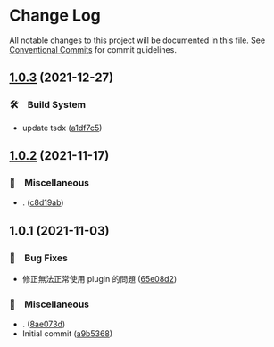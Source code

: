 # Change Log

All notable changes to this project will be documented in this file.
See [Conventional Commits](https://conventionalcommits.org) for commit guidelines.

## [1.0.3](https://github.com/bluelovers/ws-eslint/compare/eslint-plugin-cjk@1.0.2...eslint-plugin-cjk@1.0.3) (2021-12-27)


### 🛠　Build System

* update tsdx ([a1df7c5](https://github.com/bluelovers/ws-eslint/commit/a1df7c5c5d74b196d05ca13ddccb6fcb7294b50a))





## [1.0.2](https://github.com/bluelovers/ws-eslint/compare/eslint-plugin-cjk@1.0.1...eslint-plugin-cjk@1.0.2) (2021-11-17)


### 🔖　Miscellaneous

* . ([c8d19ab](https://github.com/bluelovers/ws-eslint/commit/c8d19ab811c7b8855f7c98425faa250f38dfada5))





## 1.0.1 (2021-11-03)


### 🐛　Bug Fixes

* 修正無法正常使用 plugin 的問題 ([65e08d2](https://github.com/bluelovers/ws-eslint/commit/65e08d2803e9c0e926966ca2ab1d7cb580410202))


### 🔖　Miscellaneous

* . ([8ae073d](https://github.com/bluelovers/ws-eslint/commit/8ae073dc2c63980b75f880afbfeee0dd31fa4f37))
* Initial commit ([a9b5368](https://github.com/bluelovers/ws-eslint/commit/a9b53681206682e162d2dbf20d4bb040ef278946))
